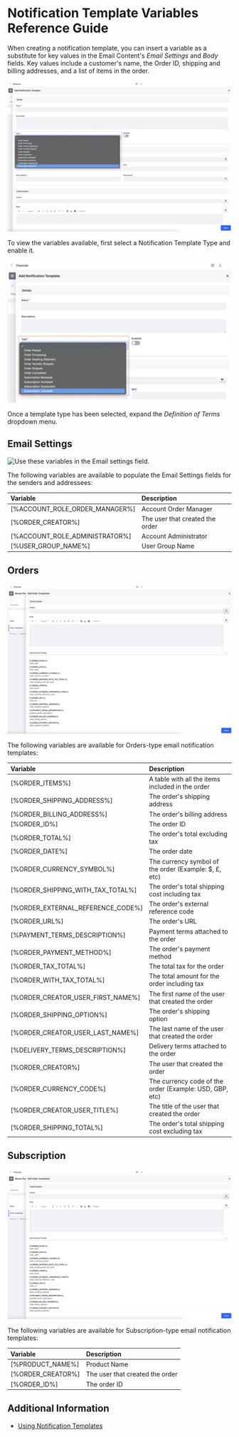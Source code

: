 # Notification Template Variables Reference Guide

When creating a notification template, you can insert a variable as a substitute for key values in the Email Content's *Email Settings* and *Body* fields. Key values include a customer's name, the Order ID, shipping and billing addresses, and a list of items in the order.

![Use these variables in the Email Body field.](./notification-template-variables-reference-guide/images/02.png)

To view the variables available, first select a Notification Template Type and enable it.

![Select a Notification Template type first.](./notification-template-variables-reference-guide/images/01.png)

Once a template type has been selected, expand the _Definition of Terms_ dropdown menu.

## Email Settings

![Use these variables in the Email settings field.](./notification-template-variables-reference-guide/images/03.png)

The following variables are available to populate the Email Settings fields for the senders and addressees:

| Variable                       | Description                     |
| :----------------------------- | :------------------------------ |
| [%ACCOUNT_ROLE_ORDER_MANAGER%] | Account Order Manager           |
| [%ORDER_CREATOR%]              | The user that created the order |
| [%ACCOUNT_ROLE_ADMINISTRATOR%] | Account Administrator           |
| [%USER_GROUP_NAME%]            | User Group Name                 |

## Orders

![Use these variables Orders emails.](./notification-template-variables-reference-guide/images/05.png)

The following variables are available for Orders-type email notification templates:

| Variable                          | Description                                             |
| :-------------------------------- | :------------------------------------------------------ |
| [%ORDER_ITEMS%]                   | A table with all the items included in the order        |
| [%ORDER_SHIPPING_ADDRESS%]        | The order's shipping address                            |
| [%ORDER_BILLING_ADDRESS%]         | The order's billing address                             |
| [%ORDER_ID%]                      | The order ID                                            |
| [%ORDER_TOTAL%]                   | The order's total excluding tax                         |
| [%ORDER_DATE%]                    | The order date                                          |
| [%ORDER_CURRENCY_SYMBOL%]         | The currency symbol of the order (Example: $, £, etc)   |
| [%ORDER_SHIPPING_WITH_TAX_TOTAL%] | The order's total shipping cost including tax           |
| [%ORDER_EXTERNAL_REFERENCE_CODE%] | The order's external reference code                     |
| [%ORDER_URL%]                     | The order's URL                                         |
| [%PAYMENT_TERMS_DESCRIPTION%]     | Payment terms attached to the order                     |
| [%ORDER_PAYMENT_METHOD%]          | The order's payment method                              |
| [%ORDER_TAX_TOTAL%]               | The total tax for the order                             |
| [%ORDER_WITH_TAX_TOTAL%]          | The total amount for the order including tax            |
| [%ORDER_CREATOR_USER_FIRST_NAME%] | The first name of the user that created the order       |
| [%ORDER_SHIPPING_OPTION%]         | The order's shipping option                             |
| [%ORDER_CREATOR_USER_LAST_NAME%]  | The last name of the user that created the order        |
| [%DELIVERY_TERMS_DESCRIPTION%]    | Delivery terms attached to the order                    |
| [%ORDER_CREATOR%]                 | The user that created the order                         |
| [%ORDER_CURRENCY_CODE%]           | The currency code of the order (Example: USD, GBP, etc) |
| [%ORDER_CREATOR_USER_TITLE%]      | The title of the user that created the order            |
| [%ORDER_SHIPPING_TOTAL%]          | The order's total shipping cost excluding tax           |

## Subscription

![Use this variable for Subscriptions.](./notification-template-variables-reference-guide/images/04.png)

The following variables are available for Subscription-type email notification templates:

| Variable          | Description                     |
| :---------------- | :------------------------------ |
| [%PRODUCT_NAME%]  | Product Name                    |
| [%ORDER_CREATOR%] | The user that created the order |
| [%ORDER_ID%]      | The order ID                    |

## Additional Information

* [Using Notification Templates](./using-notification-templates.md)
